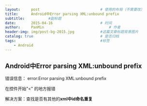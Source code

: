 ```yaml
---
layout:     post                            # 使用的布局（不需要改）
title:      Android中Error parsing XML:unbound prefix                  # 标题
subtitle:           #副标题
date:       2015-04-16                      # 时间
author:     PanMin                              # 作者
header-img: img/post-bg-2015.jpg            #这篇文章标题背景图片
catalog: true                               # 是否归档
tags:                                       #标签
    - Android
---
```



## Android中Error parsing XML:unbound prefix

错误信息： error:Error parsing XML:unbound prefix
 
在控件开始"<" 的地方报错


解决方案：查找是否有其他的**xml中id命名重复**